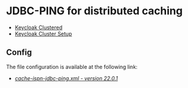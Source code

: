 # JDBC-PING for distributed caching

- [Keycloak Clustered](https://github.com/ivangfr/keycloak-clustered)
- [Keycloak Cluster Setup](https://www.keycloak.org/2019/05/keycloak-cluster-setup.html)

## Config

The file configuration is available at the following link: 

- [*cache-ispn-jdbc-ping.xml - version 22.0.1*](https://github.com/ivangfr/keycloak-clustered/blob/master/22.0.1/cache-ispn-jdbc-ping.xml)

